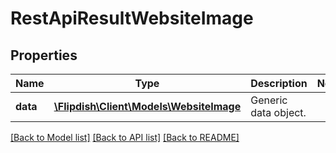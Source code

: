 # RestApiResultWebsiteImage

## Properties
Name | Type | Description | Notes
------------ | ------------- | ------------- | -------------
**data** | [**\Flipdish\\Client\Models\WebsiteImage**](WebsiteImage.md) | Generic data object. | 

[[Back to Model list]](../README.md#documentation-for-models) [[Back to API list]](../README.md#documentation-for-api-endpoints) [[Back to README]](../README.md)



